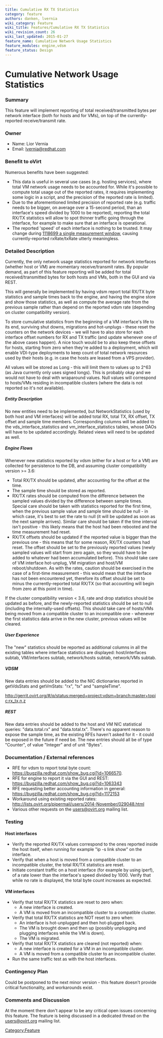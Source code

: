 ```yaml
---
title: Cumulative RX TX Statistics
category: feature
authors: danken, lvernia
wiki_category: Feature
wiki_title: Features/Cumulative RX TX Statistics
wiki_revision_count: 26
wiki_last_updated: 2015-01-27
feature_name: Cumulative Network Usage Statistics
feature_modules: engine,vdsm
feature_status: Design
---
```


# Cumulative Network Usage Statistics

### Summary

This feature will implement reporting of total received/transmitted bytes per network interface (both for hosts and for VMs), on top of the currently-reported receive/transmit rate.

### Owner

*   Name: Lior Vernia
*   Email: lvernia@redhat.com

### Benefit to oVirt

Numerous benefits have been suggested:

*   This data is useful in several use cases (e.g. hosting services), where total VM network usage needs to be accounted for. While it's possible to compute total usage out of the reported rates, it requires implementing some logic in a script, and the precision of the reported rate is limited).
*   Due to the aforementioned limited precision of reported rate (e.g. traffic needs to be bigger, on average over a 15-second period, than an interface's speed divided by 1000 to be reported), reporting the total RX/TX statistics will allow to spot thinner traffic going through the interface, for example to make sure that an interface is operational.
*   The reported 'speed' of each interface is nothing to be trusted. It may change during [1118699 a single measurement window](https://bugzilla.redhat.com/show_bug.cgi?id=1118699), causing currently-reported rxRate/txRate utterly meaningless.

### Detailed Description

Currently, the only network usage statistics reported for network interfaces (whether host or VM) are momentary receive/transmit rates. By popular demand, as part of this feature reporting will be added for total received/transmitted bytes for both hosts and VMs, both in the GUI and via REST.

This will generally be implemented by having vdsm report total RX/TX byte statistics and sample times back to the engine, and having the engine store and show those statistics, as well as compute the average rate from the previous sample rather than depend on the reported vdsm rate (depending on cluster compatibility version).

To store cumulative statistics from the beginning of a VM interface's life to its end, surviving shut downs, migrations and hot-unplugs - these reset the counters on the network devices - we will have to also store for each interface offset numbers for RX and TX traffic (and update whenever one of the above cases happen). A nice touch would be to also keep these offsets for hosts, starting from zero when they're added to a deployment, which will enable VDI-type deployments to keep count of total network resources used by their hosts (e.g. in case the hosts are leased from a VPS provider).

All values will be stored as Long - this will limit them to values up to 2^63 (as Java currently only uses signed longs). This is probably okay and we would not have to deal with wraparound values. Null values will correspond to hosts/VMs residing in incompatible clusters (where the data is not reported so it's not available).

##### Entity Description

No new entities need to be implemented, but NetworkStatistics (used by both host and VM interfaces) will be added total RX, total TX, RX offset, TX offset and sample time members. Corresponding columns will be added to the vds_interface_statistics and vm_interface_statistics tables, whose DAOs will have to be updated accordingly. Related views will need to be updated as well.

##### Engine Flows

Whenever new statistics reported by vdsm (either for a host or for a VM) are collected for persistence to the DB, and assuming cluster compatibility version >= 3.6:

*   Total RX/TX should be updated, after accounting for the offset at the time.
*   The sample time should be stored as reported.
*   RX/TX rates should be computed from the difference between the sampled values divided by the difference between sample times. Special care should be taken with statistics reported for the first time, when the previous sample value and sample time should be null - in which case, it's best to set the rate to null (it will be updated as soon as the next sample arrives). Similar care should be taken if the time interval isn't positive - this likely means that the host had been rebooted and the time measurement had reset.
*   RX/TX offsets should be updated if the reported value is bigger than the previous one - this means that for some reason, RX/TX counters had reset. The offset should be set to the previously reported values (newly sampled values will start from zero again, so they would have to be added to whatever had been accumulated before). This should take care of VM interface hot-unplug, VM migration and host/VM reboot/shutdown. As with the rates, caution should be exercised in the case of a first-time measurement - this would mean that the interface has not been encountered yet, therefore its offset should be set to minus the currently-reported total RX/TX (so that accounting will begin from zero at this point in time).

If the cluster compatibility version < 3.6, rate and drop statistics should be updated as before, and the newly-reported statistics should be set to null (including the internally-used offsets). This should take care of hosts/VMs being moved from a compatible cluster to an incompatible one - whenever the first statistics data arrive in the new cluster, previous values will be cleared.

##### User Experience

The "new" statistics should be reported as additional columns in all the existing tables where interface statistics are displayed: host/interfaces subtab, VM/interfaces subtab, network/hosts subtab, network/VMs subtab.

##### VDSM

New data entries should be added to the NIC dictionaries reported in getVdsStats and getVmStats: "rx", "tx" and "sampleTime".

<http://gerrit.ovirt.org/#/q/status:merged+project:vdsm+branch:master+topic:rx_tx,n,z>

##### REST

New data entries should be added to the host and VM NIC statistical queries: "data.total.rx" and "data.total.tx". There's no apparent reason to expose the sample time, as the existing RFEs haven't asked for it - it could be exposed in the future if need be. The new entries should all be of type "Counter", of value "Integer" and of unit "Bytes".

### Documentation / External references

*   RFE for vdsm to report total byte count: <https://bugzilla.redhat.com/show_bug.cgi?id=1066570>.
*   RFE for engine to report it via the GUI and REST: <https://bugzilla.redhat.com/show_bug.cgi?id=1063343>
*   RFE requesting better accounting information in general: <https://bugzilla.redhat.com/show_bug.cgi?id=1172153>
*   Workaround using existing reported rates: <http://lists.ovirt.org/pipermail/users/2014-November/029048.html>
*   Various other requests on the users@ovirt.org mailing list.

### Testing

#### Host interfaces

*   Verify the reported RX/TX values correspond to the ones reported inside the host itself, when running for example "ip -s link show" on the interface.
*   Verify that when a host is moved from a compatible cluster to an incompatible cluster, the total RX/TX statistics are reset.
*   Initiate constant traffic on a host interface (for example by using iperf), of a rate lower than the interface's speed divided by 1000. Verify that while no rate is displayed, the total byte count increases as expected.

#### VM interfaces

*   Verify that total RX/TX statistics are reset to zero when:
    -   A new interface is created.
    -   A VM is moved from an incompatible cluster to a compatible cluster.
*   Verify that total RX/TX statistics are NOT reset to zero when:
    -   An interface is hot-unplugged and then hot-plugged back.
    -   The VM is brought down and then up (possibly unplugging and plugging interfaces while the VM is down).
    -   The VM is migrated.
*   Verify that total RX/TX statistics are cleared (not reported) when:
    -   A new interface is created for a VM in an incompatible cluster.
    -   A VM is moved from a compatible cluster to an incompatible cluster.
*   Run the same traffic test as with the host interfaces.

### Contingency Plan

Could be postponed to the next minor version - this feature doesn't provide critical functionality, and workarounds exist.

### Comments and Discussion

At the moment there don't appear to be any critical open issues concerning this feature. The feature is being discussed in a dedicated thread on the users@ovirt.org mailing list.

<Category:Feature>
